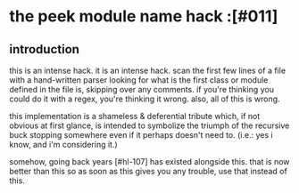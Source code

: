 # the peek module name hack :[#011]

## introduction

this is an intense hack. it is an intense hack. scan the first few lines
of a file with a hand-written parser looking for what is the first class
or module defined in the file is, skipping over any comments. if you're
thinking you could do it with a regex, you're thinking it wrong. also,
all of this is wrong.


this implementation is a shameless & deferential tribute which, if
not obvious at first glance, is intended to symbolize the triumph
of the recursive buck stopping somewhere even if it perhaps doesn't
need to.  (i.e.: yes i know, and i'm considering it.)


somehow, going back years [#hl-107] has existed alongside this. that is
now better than this so as soon as this gives you any trouble, use that
instead of this.
